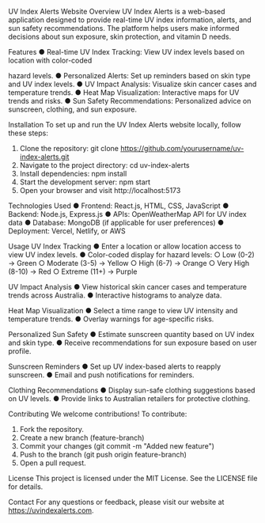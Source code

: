 UV Index Alerts Website
Overview
UV Index Alerts is a web-based application designed to provide real-time UV index information,
alerts, and sun safety recommendations. The platform helps users make informed decisions
about sun exposure, skin protection, and vitamin D needs.

Features
● Real-time UV Index Tracking: View UV index levels based on location with color-coded

hazard levels.
● Personalized Alerts: Set up reminders based on skin type and UV index levels.
● UV Impact Analysis: Visualize skin cancer cases and temperature trends.
● Heat Map Visualization: Interactive maps for UV trends and risks.
● Sun Safety Recommendations: Personalized advice on sunscreen, clothing, and sun exposure.

Installation
To set up and run the UV Index Alerts website locally, follow these steps:
1. Clone the repository:
git clone https://github.com/yourusername/uv-index-alerts.git
2. Navigate to the project directory:
cd uv-index-alerts
3. Install dependencies:
npm install
4. Start the development server:
npm start
5. Open your browser and visit http://localhost:5173

Technologies Used
● Frontend: React.js, HTML, CSS, JavaScript
● Backend: Node.js, Express.js
● APIs: OpenWeatherMap API for UV index data
● Database: MongoDB (if applicable for user preferences)
● Deployment: Vercel, Netlify, or AWS

Usage
UV Index Tracking
● Enter a location or allow location access to view UV index levels.
● Color-coded display for hazard levels:
○ Low (0-2) → Green
○ Moderate (3-5) → Yellow
○ High (6-7) → Orange
○ Very High (8-10) → Red
○ Extreme (11+) → Purple

UV Impact Analysis
● View historical skin cancer cases and temperature trends across Australia.
● Interactive histograms to analyze data.

Heat Map Visualization
● Select a time range to view UV intensity and temperature trends.
● Overlay warnings for age-specific risks.

Personalized Sun Safety
● Estimate sunscreen quantity based on UV index and skin type.
● Receive recommendations for sun exposure based on user profile.

Sunscreen Reminders
● Set up UV index-based alerts to reapply sunscreen.
● Email and push notifications for reminders.

Clothing Recommendations
● Display sun-safe clothing suggestions based on UV levels.
● Provide links to Australian retailers for protective clothing.

Contributing
We welcome contributions! To contribute:
1. Fork the repository.
2. Create a new branch (feature-branch)
3. Commit your changes (git commit -m "Added new feature")
4. Push to the branch (git push origin feature-branch)
5. Open a pull request.

License
This project is licensed under the MIT License. See the LICENSE file for details.

Contact
For any questions or feedback, please visit our website at https://uvindexalerts.com.
